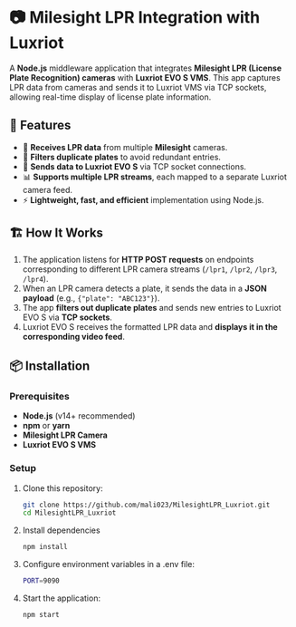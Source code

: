 # 📷 Milesight LPR Integration with Luxriot

A **Node.js** middleware application that integrates **Milesight LPR (License Plate Recognition) cameras** with **Luxriot EVO S VMS**. This app captures LPR data from cameras and sends it to Luxriot VMS via TCP sockets, allowing real-time display of license plate information.

## 🚀 Features

- 📡 **Receives LPR data** from multiple **Milesight** cameras.
- 🔄 **Filters duplicate plates** to avoid redundant entries.
- 🔗 **Sends data to Luxriot EVO S** via TCP socket connections.
- 📊 **Supports multiple LPR streams**, each mapped to a separate Luxriot camera feed.
- ⚡ **Lightweight, fast, and efficient** implementation using Node.js.

## 🏗️ How It Works

1. The application listens for **HTTP POST requests** on endpoints corresponding to different LPR camera streams (`/lpr1`, `/lpr2`, `/lpr3`, `/lpr4`).
2. When an LPR camera detects a plate, it sends the data in a **JSON payload** (e.g., `{"plate": "ABC123"}`).
3. The app **filters out duplicate plates** and sends new entries to Luxriot EVO S via **TCP sockets**.
4. Luxriot EVO S receives the formatted LPR data and **displays it in the corresponding video feed**.

## 📦 Installation

### Prerequisites

- **Node.js** (v14+ recommended)
- **npm** or **yarn**
- **Milesight LPR Camera**
- **Luxriot EVO S VMS**

### Setup

1. Clone this repository:

   ```sh
   git clone https://github.com/mali023/MilesightLPR_Luxriot.git
   cd MilesightLPR_Luxriot
2. Install dependencies

   ```sh
   npm install

3. Configure environment variables in a .env file:

   ```sh
   PORT=9090

4. Start the application:
    ```sh
    npm start
